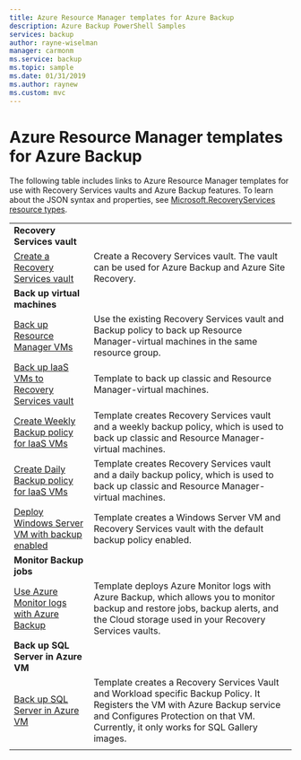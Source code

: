```yaml
---
title: Azure Resource Manager templates for Azure Backup
description: Azure Backup PowerShell Samples
services: backup
author: rayne-wiselman
manager: carmonm
ms.service: backup
ms.topic: sample
ms.date: 01/31/2019
ms.author: raynew
ms.custom: mvc
---
```

# Azure Resource Manager templates for Azure Backup

The following table includes links to Azure Resource Manager templates for use with Recovery Services vaults and Azure Backup features. To learn about the JSON syntax and properties, see [Microsoft.RecoveryServices resource types](/azure/templates/microsoft.recoveryservices/allversions).

|   |   |
|---|---|
|**Recovery Services vault** | |
| [Create a Recovery Services vault](https://github.com/Azure/azure-quickstart-templates/tree/master/101-recovery-services-vault-create)| Create a Recovery Services vault. The vault can be used for Azure Backup and Azure Site Recovery. |
|**Back up virtual machines**| |
| [Back up Resource Manager VMs](https://github.com/Azure/azure-quickstart-templates/tree/master/101-recovery-services-backup-vms) | Use the existing Recovery Services vault and Backup policy to back up Resource Manager-virtual machines in the same resource group.|
| [Back up IaaS VMs to Recovery Services vault](https://github.com/Azure/azure-quickstart-templates/tree/master/201-recovery-services-backup-classic-resource-manager-vms) | Template to back up classic and Resource Manager-virtual machines. |
| [Create Weekly Backup policy for IaaS VMs](https://github.com/Azure/azure-quickstart-templates/tree/master/101-recovery-services-weekly-backup-policy-create) | Template creates Recovery Services vault and a weekly backup policy, which is used to back up classic and Resource Manager-virtual machines.|
| [Create Daily Backup policy for IaaS VMs](https://github.com/Azure/azure-quickstart-templates/tree/master/101-recovery-services-daily-backup-policy-create) | Template creates Recovery Services vault and a daily backup policy, which is used to back up classic and Resource Manager-virtual machines.|
| [Deploy Windows Server VM with backup enabled](https://github.com/Azure/azure-quickstart-templates/tree/master/101-recovery-services-create-vm-and-configure-backup) | Template creates a Windows Server VM and Recovery Services vault with the default backup policy enabled.|
|**Monitor Backup jobs** |  |
| [Use Azure Monitor logs with Azure Backup](https://github.com/Azure/azure-quickstart-templates/tree/master/101-backup-oms-monitoring) | Template deploys Azure Monitor logs with Azure Backup, which allows you to monitor backup and restore jobs, backup alerts, and the Cloud storage used in your Recovery Services vaults.|  
|**Back up SQL Server in Azure VM** |  |
| [Back up SQL Server in Azure VM](https://github.com/Azure/azure-quickstart-templates/tree/master/101-recovery-services-vm-workload-backup) | Template creates a Recovery Services Vault and Workload specific Backup Policy. It Registers the VM with Azure Backup service and Configures Protection on that VM. Currently, it only works for SQL Gallery images. |
|   |   |

